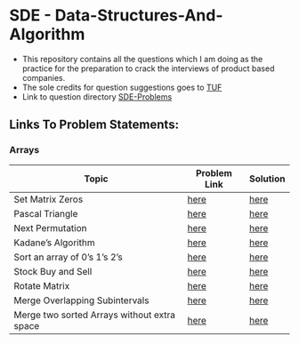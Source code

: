 # SDE - Data-Structures-And-Algorithm

- This repository contains all the questions which I am doing as the practice for the preparation to crack the interviews of product based companies.
- The sole credits for question suggestions goes to <a href="https://youtu.be/WNtzUR_MwUQ">TUF</a>
- Link to question directory <a href="https://takeuforward.org/interviews/strivers-sde-sheet-top-coding-interview-problems/">SDE-Problems</a>

## Links To Problem Statements:

### Arrays

| Topic                                       | Problem Link                                                                      | Solution                                                                                                     |
| ------------------------------------------- | --------------------------------------------------------------------------------- | ------------------------------------------------------------------------------------------------------------ |
| Set Matrix Zeros                            | <a href="https://leetcode.com/problems/set-matrix-zeroes/">here</a>               | <a href="">here</a>                |
| Pascal Triangle                             | <a href="https://leetcode.com/problems/pascals-triangle/">here</a>                | <a href="">here</a>                  |
| Next Permutation                            | <a href="https://leetcode.com/problems/next-permutation/">here</a>                | <a href="">here</a>                 |
| Kadane’s Algorithm                          | <a href="https://leetcode.com/problems/maximum-subarray/">here</a>                | <a href="">here</a>                |
| Sort an array of 0’s 1’s 2’s                | <a href="https://leetcode.com/problems/sort-colors/">here</a>                     | <a href="">here</a>                |
| Stock Buy and Sell                          | <a href="https://leetcode.com/problems/best-time-to-buy-and-sell-stock/">here</a> | <a href="">here</a>               |
| Rotate Matrix                               | <a href="https://leetcode.com/problems/rotate-image/">here</a>                    | <a href="">here</a>                    |
| Merge Overlapping Subintervals              | <a href="https://leetcode.com/problems/merge-intervals/">here</a>                 | <a href="">here</a> |
| Merge two sorted Arrays without extra space | <a href="https://leetcode.com/problems/merge-sorted-array/">here</a>              | <a href="">here</a>           |
